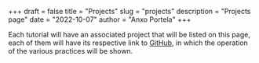 +++
draft = false
title = "Projects"
slug = "projects"
description = "Projects page"
date = "2022-10-07"
author = "Anxo Portela"
+++

Each tutorial will have an associated project that will be listed on this page, each of them will have its respective link to [GitHub](https://github.com/), in which the operation of the various practices will be shown.